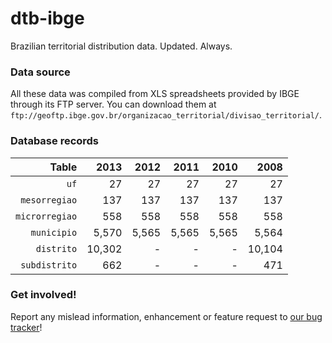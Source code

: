 
# dtb-ibge

Brazilian territorial distribution data. Updated. Always.

### Data source

All these data was compiled from XLS spreadsheets provided by IBGE through its FTP server. You can download them at `ftp://geoftp.ibge.gov.br/organizacao_territorial/divisao_territorial/`.

### Database records

| Table          | 2013   | 2012   | 2011   | 2010   | 2008   |
| --------------:| ------:| ------:| ------:| ------:| ------:|
| `uf`           |     27 |     27 |     27 |     27 |     27 |
| `mesorregiao`  |    137 |    137 |    137 |    137 |    137 |
| `microrregiao` |    558 |    558 |    558 |    558 |    558 |
| `municipio`    |  5,570 |  5,565 |  5,565 |  5,565 |  5,564 |
| `distrito`     | 10,302 |      - |      - |      - | 10,104 |
| `subdistrito`  |    662 |      - |      - |      - |    471 |

### Get involved!

Report any mislead information, enhancement or feature request to [our bug tracker](https://github.com/paulofreitas/dtb-ibge/issues)!
